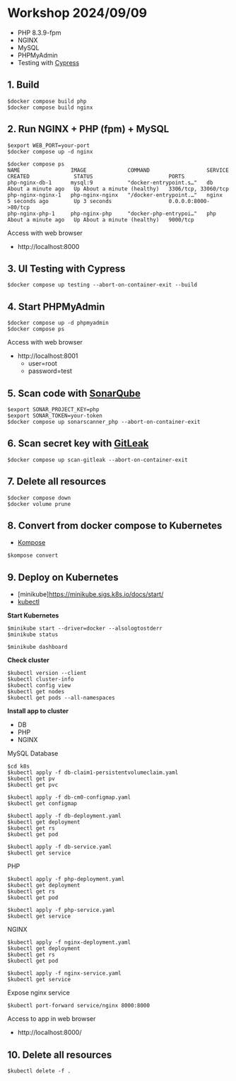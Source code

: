 # Workshop 2024/09/09
* PHP 8.3.9-fpm
* NGINX
* MySQL
* PHPMyAdmin
* Testing with [Cypress](https://www.cypress.io/)


## 1. Build 
```
$docker compose build php
$docker compose build nginx
```

## 2. Run NGINX + PHP (fpm) + MySQL
```
$export WEB_PORT=your-port
$docker compose up -d nginx

$docker compose ps
NAME                IMAGE             COMMAND                  SERVICE   CREATED              STATUS                        PORTS
php-nginx-db-1      mysql:9           "docker-entrypoint.s…"   db        About a minute ago   Up About a minute (healthy)   3306/tcp, 33060/tcp
php-nginx-nginx-1   php-nginx-nginx   "/docker-entrypoint.…"   nginx     5 seconds ago        Up 3 seconds                  0.0.0.0:8000->80/tcp
php-nginx-php-1     php-nginx-php     "docker-php-entrypoi…"   php       About a minute ago   Up About a minute (healthy)   9000/tcp
```

Access with web browser
* http://localhost:8000

## 3. UI Testing with Cypress
```
$docker compose up testing --abort-on-container-exit --build
```

## 4. Start PHPMyAdmin
```
$docker compose up -d phpmyadmin
$docker compose ps
```

Access with web browser
* http://localhost:8001
  * user=root
  * password=test

## 5. Scan code with [SonarQube](https://www.sonarsource.com/products/sonarqube/)
```
$export SONAR_PROJECT_KEY=php
$export SONAR_TOKEN=your-token
$docker compose up sonarscanner_php --abort-on-container-exit
```

## 6. Scan secret key with [GitLeak](https://github.com/gitleaks/gitleaks)
```
$docker compose up scan-gitleak --abort-on-container-exit
```

## 7. Delete all resources
```
$docker compose down
$docker volume prune
```

## 8. Convert from docker compose to Kubernetes
* [Kompose](https://kompose.io/)

```
$kompose convert
```

## 9. Deploy on Kubernetes
* [minikube]https://minikube.sigs.k8s.io/docs/start/
* [kubectl](https://kubernetes.io/docs/tasks/tools/#kubectl)

**Start Kubernetes**
```
$minikube start --driver=docker --alsologtostderr
$minikube status

$minikube dashboard
```

**Check cluster**
```
$kubectl version --client
$kubectl cluster-info
$kubectl config view
$kubectl get nodes
$kubectl get pods --all-namespaces
```

**Install app to cluster**
* DB
* PHP
* NGINX

MySQL Database
```
$cd k8s
$kubectl apply -f db-claim1-persistentvolumeclaim.yaml
$kubectl get pv
$kubectl get pvc

$kubectl apply -f db-cm0-configmap.yaml
$kubectl get configmap

$kubectl apply -f db-deployment.yaml
$kubectl get deployment
$kubectl get rs
$kubectl get pod

$kubectl apply -f db-service.yaml
$kubectl get service
```

PHP
```
$kubectl apply -f php-deployment.yaml
$kubectl get deployment
$kubectl get rs
$kubectl get pod

$kubectl apply -f php-service.yaml
$kubectl get service
```

NGINX
```
$kubectl apply -f nginx-deployment.yaml
$kubectl get deployment
$kubectl get rs
$kubectl get pod

$kubectl apply -f nginx-service.yaml
$kubectl get service
```

Expose nginx service
```
$kubectl port-forward service/nginx 8000:8000
```
Access to app in web browser
* http://localhost:8000/

## 10. Delete all resources
```
$kubectl delete -f .
```